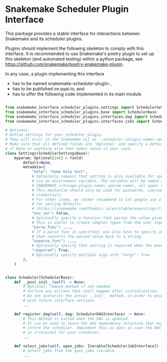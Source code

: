# Snakemake Scheduler Plugin Interface

This package provides a stable interface for interactions between Snakemake and its scheduler plugins.

Plugins should implement the following skeleton to comply with this interface.
It is recommended to use Snakemake's poetry plugin to set up this skeleton (and automated testing) within a python package, see https://github.com/snakemake/poetry-snakemake-plugin.

In any case, a plugin implementing this interface

* has to be named snakemake-scheduler-plugin-<name>,
* has to be published on pypi.io, and
* has to offer the following code implemented in its main module

```python

from snakemake_interface_scheduler_plugins.settings import SchedulerSettingsBase
from snakemake_interface_scheduler_plugins.base import SchedulerBase
from snakemake_interface_scheduler_plugins.interfaces.dag import SchedulerDAGInterface
from snakemake_interface_scheduler_plugins.interfaces.jobs import SchedulerJobInterface

# Optional:
# Define settings for your scheduler plugin.
# They will occur in the Snakemake CLI as --scheduler-<plugin-name>-<param-name>
# Make sure that all defined fields are 'Optional' and specify a default value
# of None or anything else that makes sense in your case.
class Settings(SchedulerSettingsBase):
    myparam: Optional[int] = field(
        default=None,
        metadata={
            "help": "Some help text",
            # Optionally request that setting is also available for specification
            # via an environment variable. The variable will be named automatically as
            # SNAKEMAKE_<storage-plugin-name>_<param-name>, all upper case.
            # This mechanism should only be used for passwords, usernames, and other
            # credentials.
            # For other items, we rather recommend to let people use a profile
            # for setting defaults
            # (https://snakemake.readthedocs.io/en/stable/executing/cli.html#profiles).
            "env_var": False,
            # Optionally specify a function that parses the value given by the user.
            # This is useful to create complex types from the user input.
            "parse_func": ...,
            # If a parse_func is specified, you also have to specify an unparse_func
            # that converts the parsed value back to a string.
            "unparse_func": ...,
            # Optionally specify that setting is required when the executor is in use.
            "required": True,
            # Optionally specify multiple args with "nargs": True
        },
    )


class Scheduler(SchedulerBase):
    def __post_init__(self) -> None:
        # Optional, remove method if not needed.
        # Perform any actions that shall happen after initialization.
        # Do not overwrite the actual __init__ method, in order to ensure compatibility
        # with future interface versions.
        ...

    def register_dag(self, dag: SchedulerDAGInterface) -> None:
        # This method is called when the DAG is updated.
        # It can be used to learn the DAG dependency structure that might be used to
        # inform the scheduler. Implement this as pass in case the DAG structure
        # is irrelevant for your scheduler.
        ...

    def select_jobs(self, open_jobs: Iterable[SchedulerJobInterface]) -> Iterable[SchedulerJobInterface]:
        # Select jobs from the open jobs iterable.
        ...

```
